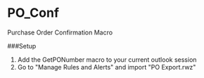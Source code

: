 PO_Conf
=======

Purchase Order Confirmation Macro

###Setup

1. Add the GetPONumber macro to your current outlook session
2. Go to "Manage Rules and Alerts" and import "PO Export.rwz"
